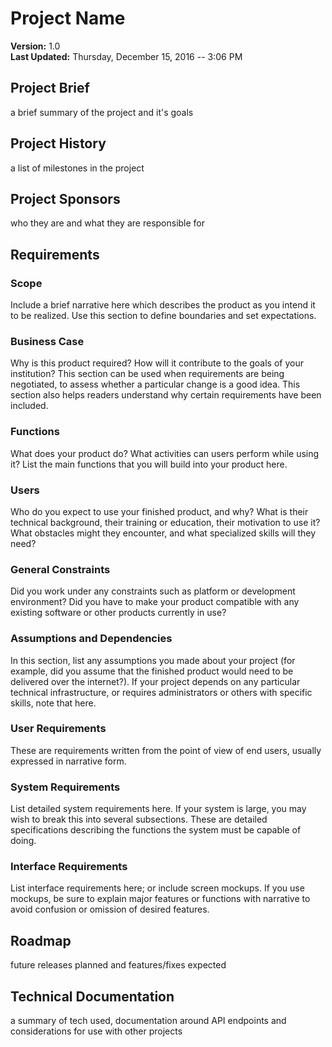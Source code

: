 # Project Name
**Version:** 1.0   
**Last Updated:** Thursday, December 15, 2016 -- 3:06 PM


## Project Brief
a brief summary of the project and it's goals

## Project History
a list of milestones in the project

## Project Sponsors
who they are and what they are responsible for

## Requirements

### Scope
Include a brief narrative here which describes the product as you intend it to be realized. Use this section to define boundaries and set expectations.

### Business Case
Why is this product required? How will it contribute to the goals of your institution? This section can be used when requirements are being negotiated, to assess whether a particular change is a good idea. This section also helps readers understand why certain requirements have been included.

### Functions
What does your product do? What activities can users perform while using it? List the main functions that you will build into your product here.

### Users
Who do you expect to use your finished product, and why? What is their technical background, their training or education, their motivation to use it? What obstacles might they encounter, and what specialized skills will they need?

### General Constraints
Did you work under any constraints such as platform or development environment? Did you have to make your product compatible with any existing software or other products currently in use?

### Assumptions and Dependencies
In this section, list any assumptions you made about your project (for example, did you assume that the finished product would need to be delivered over the internet?). If your project depends on any particular technical infrastructure, or requires administrators or others with specific skills, note that here.

### User Requirements
These are requirements written from the point of view of end users, usually expressed in narrative form.

### System Requirements
List detailed system requirements here. If your system is large, you may wish to break this into several subsections. These are detailed specifications describing the functions the system must be capable of doing.

### Interface Requirements
List interface requirements here; or include screen mockups. If you use mockups, be sure to explain major features or functions with narrative to avoid confusion or omission of desired features.

## Roadmap
future releases planned and features/fixes expected

## Technical Documentation
a summary of tech used, documentation around API endpoints and considerations for use with other projects

